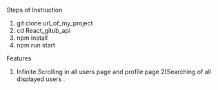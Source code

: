Steps of Instruction

1) git clone url_of_my_project
2) cd React_gitub_api
3) npm install
4) npm run start

Features 

1) Infinite Scrolling in all users page and profile page
2)Searching of all displayed users .
